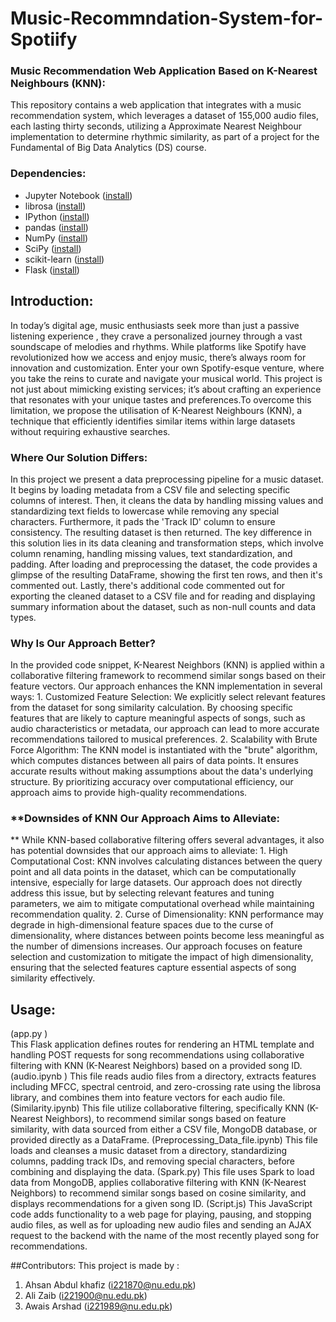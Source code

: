 # Music-Recommndation-System-for-Spotiify

### Music Recommendation Web Application Based on K-Nearest Neighbours (KNN):
This repository contains a web application that integrates with a music recommendation system, which leverages a dataset of 155,000 audio files, each lasting thirty seconds, utilizing a Approximate Nearest Neighbour implementation to determine rhythmic similarity, as part of a project for the Fundamental of Big Data Analytics (DS) course.

### Dependencies:

* Jupyter Notebook ([install](https://docs.jupyter.org/en/latest/install.html))
* librosa ([install](https://librosa.org/doc/latest/install.html))
* IPython ([install](https://ipython.org/install.html))
* pandas ([install](https://pandas.pydata.org/docs/getting_started/install.html))
* NumPy ([install](https://numpy.org/install/))
* SciPy ([install](https://scipy.org/install/))
* scikit-learn ([install](https://scikit-learn.org/stable/install.html))
* Flask ([install](https://flask.palletsprojects.com/en/2.3.x/installation/))

## Introduction:
In today’s digital age, music enthusiasts seek more than just a passive listening experience , they crave a personalized journey through a vast soundscape of melodies and rhythms. While platforms like Spotify have revolutionized how we access and enjoy music, there’s always room for innovation and customization.
Enter your own Spotify-esque venture, where you take the reins to curate and navigate your musical world. This project is not just about mimicking existing services; it’s about crafting an experience that resonates with your unique tastes and preferences.To overcome this limitation, we propose the utilisation of K-Nearest Neighbours (KNN), a technique that efficiently identifies similar items within large datasets without requiring exhaustive searches.


### Where Our Solution Differs:

In this project we present a data preprocessing pipeline for a music dataset. It begins by loading metadata from a CSV file and selecting specific columns of interest. Then, it cleans the data by handling missing values and standardizing text fields to lowercase while removing any special characters. Furthermore, it pads the 'Track ID' column to ensure consistency. The resulting dataset is then returned. The key difference in this solution lies in its data cleaning and transformation steps, which involve column renaming, handling missing values, text standardization, and padding. After loading and preprocessing the dataset, the code provides a glimpse of the resulting DataFrame, showing the first ten rows, and then it's commented out. Lastly, there's additional code commented out for exporting the cleaned dataset to a CSV file and for reading and displaying summary information about the dataset, such as non-null counts and data types.


### Why Is Our Approach Better?

In the provided code snippet, K-Nearest Neighbors (KNN) is applied within a collaborative filtering framework to recommend similar songs based on their feature vectors. Our approach enhances the KNN implementation in several ways:
    1. Customized Feature Selection: We explicitly select relevant features from the dataset for song similarity calculation. By choosing specific features that are likely to capture meaningful aspects of songs, such as audio characteristics or metadata, our approach can lead to more accurate recommendations tailored to musical preferences.
    2. Scalability with Brute Force Algorithm: The KNN model is instantiated with the "brute" algorithm, which computes distances between all pairs of data points. It ensures accurate results without making assumptions about the data's underlying structure. By prioritizing accuracy over computational efficiency, our approach aims to provide high-quality recommendations.


### **Downsides of KNN Our Approach Aims to Alleviate:
**
While KNN-based collaborative filtering offers several advantages, it also has potential downsides that our approach aims to alleviate:
    1. High Computational Cost: KNN involves calculating distances between the query point and all data points in the dataset, which can be computationally intensive, especially for large datasets. Our approach does not directly address this issue, but by selecting relevant features and tuning parameters, we aim to mitigate computational overhead while maintaining recommendation quality.
    2. Curse of Dimensionality: KNN performance may degrade in high-dimensional feature spaces due to the curse of dimensionality, where distances between points become less meaningful as the number of dimensions increases. Our approach focuses on feature selection and customization to mitigate the impact of high dimensionality, ensuring that the selected features capture essential aspects of song similarity effectively.
## Usage:
(app.py )    
This Flask application defines routes for rendering an HTML template and handling POST requests for song recommendations using collaborative filtering with KNN (K-Nearest Neighbors) based on a provided song ID.
(audio.ipynb )
This file  reads audio files from a directory, extracts features including MFCC, spectral centroid, and zero-crossing rate using the librosa library, and combines them into feature vectors for each audio file.
  (Similarity.ipynb)
This file utilize collaborative filtering, specifically KNN (K-Nearest Neighbors), to recommend similar songs based on feature similarity, with data sourced from either a CSV file, MongoDB database, or provided directly as a DataFrame.
(Preprocessing_Data_file.ipynb)
This file  loads and cleanses a music dataset from a directory, standardizing columns, padding track IDs, and removing special characters, before combining and displaying the data.
(Spark.py)
This file uses Spark to load data from MongoDB, applies collaborative filtering with KNN (K-Nearest Neighbors) to recommend similar songs based on cosine similarity, and displays recommendations for a given song ID.
(Script.js)
This JavaScript code adds functionality to a web page for playing, pausing, and stopping audio files, as well as for uploading new audio files and sending an AJAX request to the backend with the name of the most recently played song for recommendations.


##Contributors:
This project is made by :
1) Ahsan Abdul khafiz (i221870@nu.edu.pk)
2) Ali Zaib (i221900@nu.edu.pk)
3) Awais Arshad (i221989@nu.edu.pk)
